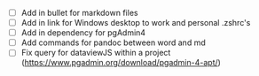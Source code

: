 - [ ] Add in bullet for markdown files
- [ ] Add in link for Windows desktop to work and personal .zshrc's
- [ ] Add in dependency for pgAdmin4
- [ ] Add commands for pandoc between word and md
- [ ] Fix query for dataviewJS within a project
      (<https://www.pgadmin.org/download/pgadmin-4-apt/>)
